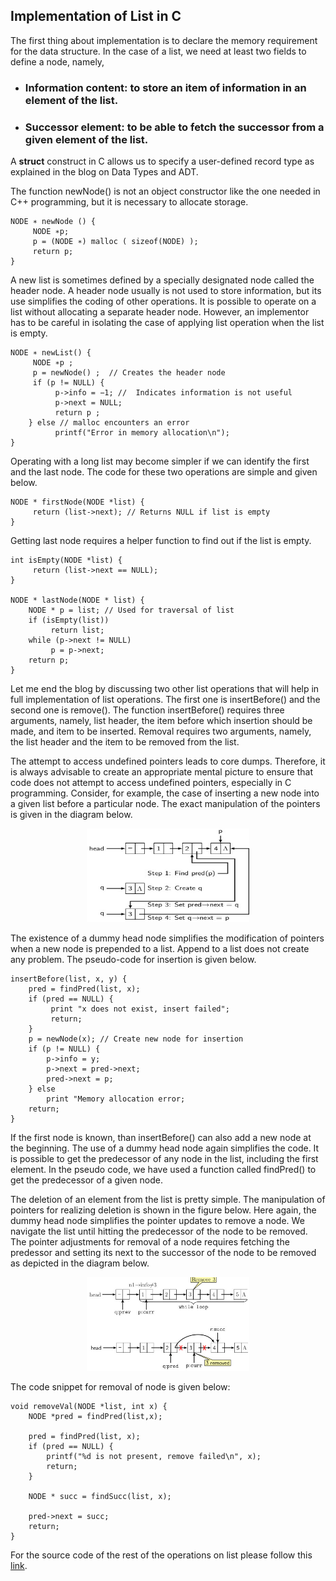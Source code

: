 ## Implementation of List in C
The first thing about implementation is to declare the memory requirement for the data structure. In the case of a list, we 
need at least two fields to define a node, namely, 

- ### Information content: to store an item of information in an element of the list.
- ### Successor element: to be able to fetch the successor from a given element of the list.  

A <b>struct</b> construct in C allows us to specify a user-defined record type as explained in the blog on Data Types and ADT. 

The function newNode() is not an object constructor like the one needed in C++ programming, but it is necessary to allocate 
storage.

```
NODE ∗ newNode () {
     NODE ∗p;
     p = (NODE ∗) malloc ( sizeof(NODE) );
     return p;
}
``` 
A new list is sometimes defined by a specially designated node called the header node. A header node usually is not used to 
store information, but its use simplifies the coding of other operations. It is possible to operate on a list without allocating 
a separate header node. However, an implementor has to be careful in isolating the case of applying list operation when the list 
is empty.

```
NODE ∗ newList() {
     NODE ∗p ;
     p = newNode() ;  // Creates the header node   
     if (p != NULL) {  
          p->info = −1; //  Indicates information is not useful
          p->next = NULL;
          return p ;
    } else // malloc encounters an error 
          printf("Error in memory allocation\n");
}
``` 
Operating with a long list may become simpler if we can identify the first and the  last node. The code for these two operations 
are simple and given below.

```
NODE * firstNode(NODE *list) {
     return (list->next); // Returns NULL if list is empty
}
```
Getting last node requires a helper function to find out if the list is empty.
```
int isEmpty(NODE *list) {
     return (list->next == NULL);
}

NODE * lastNode(NODE * list) {
    NODE * p = list; // Used for traversal of list
    if (isEmpty(list)) 
         return list;
    while (p->next != NULL) 
         p = p->next;
    return p; 
}
```
Let me end the blog by discussing two other list operations that will help in full implementation of list operations. The first 
one is insertBefore() and the second one is remove(). The function insertBefore() requires three arguments, namely,  list 
header,  the item before which insertion should be made, and item to be inserted. Removal requires two arguments, namely,  the 
list header and the item to be removed from the list. 
 
The attempt to access undefined pointers leads to core dumps. Therefore, it is always advisable to create an appropriate mental 
picture to ensure that code does not attempt to access undefined pointers, especially in C programming. Consider, for example, 
the case of inserting a new node into a given list before a particular node. The exact manipulation of the pointers is given in 
the diagram below.
<p align="center">
  <img width="260" height="150" src="https://github.com/rkgIITBh/Data-Structures.io/blob/gh-pages/images/listInsertBefore.jpg">
</p>
The existence of a dummy head node simplifies the modification of pointers when a new node is prepended to a list. Append to a 
list does not create any problem. The pseudo-code for insertion is given below. 

```
insertBefore(list, x, y) {
    pred = findPred(list, x);
    if (pred == NULL) {
         print "x does not exist, insert failed";
         return;
    }
    p = newNode(x); // Create new node for insertion
    if (p != NULL) {
        p->info = y;
        p->next = pred->next;
        pred->next = p;
    } else 
        print "Memory allocation error;
    return;
}
```
If the first node is known, than insertBefore() can also add a new node at the beginning. The use of a dummy head node again 
simplifies the code. It is possible to get the predecessor of any node in the list, including the first element. In the pseudo 
code, we have used a function called findPred() to get the predecessor of a given node.

The deletion of an element from the list is pretty simple. The manipulation of pointers for realizing deletion is shown in the 
figure below. Here again, the dummy head node simplifies the pointer updates to remove a node. We navigate the list until
hitting the predecessor of the node to be removed. The pointer adjustments for removal of a node requires fetching the 
predessor and setting its next to the successor of the node to be removed as depicted in the diagram below.
<p align="center">
  <img width="260" height="150" src="https://github.com/rkgIITBh/Data-Structures.io/blob/gh-pages/images/listRemoveNode.jpg">
</p>
The code snippet for removal of node is given below:

```
void removeVal(NODE *list, int x) {
    NODE *pred = findPred(list,x);

    pred = findPred(list, x);
    if (pred == NULL) {
        printf("%d is not present, remove failed\n", x);
        return;
    }

    NODE * succ = findSucc(list, x);
   
    pred->next = succ; 
    return;
}
```

For the source code of the rest of the operations on list please follow this [link](https://github.com/rkgIITBh/Data-Structures.io/blob/gh-pages/CODES/circularQueueImplementation.md).
